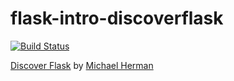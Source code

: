 # flask-intro-discoverflask
[![Build Status](https://travis-ci.com/ngchanway/flask-intro-discoverflask.svg?branch=master)](https://travis-ci.com/ngchanway/flask-intro-discoverflask)

[Discover Flask](http://discoverflask.com) by [Michael Herman](https://www.youtube.com/playlist?list=PLLjmbh6XPGK4ISY747FUHXEl9lBxre4mM)
